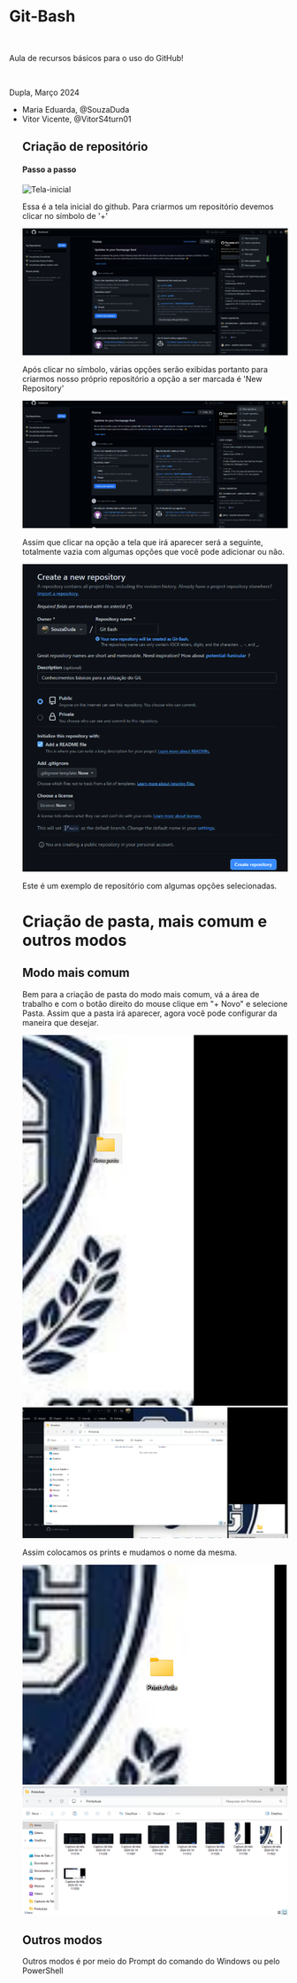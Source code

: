<h1>Git-Bash</h1>
<br>
<p> Aula de recursos básicos para o uso do GitHub!</p>
<br>
<p>Dupla, Março 2024</p>
<ul>
  <li>Maria Eduarda, @SouzaDuda</li>
  <li>Vitor Vicente, @VitorS4turn01</li>

<h2> Criação de repositório</h2>

<h4> Passo a passo</h4>

![Tela-inicial](https://github.com/SouzaDuda/Git-Bash/assets/130705765/c4b52f68-26a9-43eb-8947-46c00ec44665)
<br>
<p>Essa é a tela inicial do github. Para criarmos um repositório devemos clicar no símbolo de '+'</p>

![primeiropasso](Prints/primeiropasso.png)
<p>Após clicar no símbolo, várias opções serão exibidas portanto para criarmos nosso próprio repositório a opção a ser marcada é 'New Repository'</p>

![criacao](https://github.com/SouzaDuda/Git-Bash/blob/7ff0457900af64f0782379ae273d3f3d040ded90/Prints/criacao.png)

Assim que clicar na opção a tela que irá aparecer será a seguinte, totalmente vazia com algumas opções que você pode adicionar ou não.

![configuracaoRepositorio](https://github.com/SouzaDuda/Git-Bash/blob/main/Prints/conf-criacao.png)

Este é um exemplo de repositório com algumas opções selecionadas.

# Criação de pasta, mais comum e outros modos

## Modo mais comum

Bem para a criação de pasta do modo mais comum, vá a área de trabalho e com o botão direito do mouse clique em "+ Novo" e selecione Pasta.
Assim que a pasta irá aparecer, agora você pode configurar da maneira que desejar.

![pasta](https://github.com/SouzaDuda/Git-Bash/blob/main/Prints/pasta.png)
![pastaVazia](https://github.com/SouzaDuda/Git-Bash/blob/main/Prints/pastavazia.png)

Assim colocamos os prints e mudamos o nome da mesma.

![pastaComNome](https://github.com/SouzaDuda/Git-Bash/blob/main/Prints/nomepasta.png)
![pastaComPrints](https://github.com/SouzaDuda/Git-Bash/blob/main/Prints/pastaprints.png)

## Outros modos

Outros modos é por meio do Prompt do comando do Windows ou pelo PowerShell
